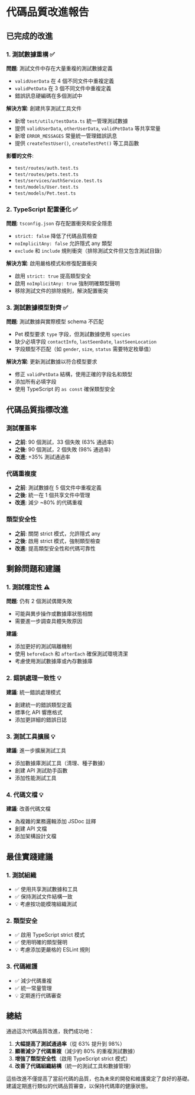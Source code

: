 # 代碼品質改進報告

## 已完成的改進

### 1. 測試數據重構 ✅

**問題**: 測試文件中存在大量重複的測試數據定義
- `validUserData` 在 4 個不同文件中重複定義
- `validPetData` 在 3 個不同文件中重複定義
- 錯誤訊息硬編碼在多個測試中

**解決方案**: 創建共享測試工具文件
- 新增 `test/utils/testData.ts` 統一管理測試數據
- 提供 `validUserData`, `otherUserData`, `validPetData` 等共享常量
- 新增 `ERROR_MESSAGES` 常量統一管理錯誤訊息
- 提供 `createTestUser()`, `createTestPet()` 等工具函數

**影響的文件**:
- `test/routes/auth.test.ts`
- `test/routes/pets.test.ts`
- `test/services/authService.test.ts`
- `test/models/User.test.ts`
- `test/models/Pet.test.ts`

### 2. TypeScript 配置優化 ✅

**問題**: `tsconfig.json` 存在配置衝突和安全隱患
- `strict: false` 降低了代碼品質檢查
- `noImplicitAny: false` 允許隱式 any 類型
- `exclude` 和 `include` 規則衝突（排除測試文件但又包含測試目錄）

**解決方案**: 啟用嚴格模式和修復配置衝突
- 啟用 `strict: true` 提高類型安全
- 啟用 `noImplicitAny: true` 強制明確類型聲明
- 移除測試文件的排除規則，解決配置衝突

### 3. 測試數據模型對齊 ✅

**問題**: 測試數據與實際模型 schema 不匹配
- Pet 模型要求 `type` 字段，但測試數據使用 `species`
- 缺少必填字段 `contactInfo`, `lastSeenDate`, `lastSeenLocation`
- 字段類型不匹配（如 `gender`, `size`, `status` 需要特定枚舉值）

**解決方案**: 更新測試數據以符合模型要求
- 修正 `validPetData` 結構，使用正確的字段名和類型
- 添加所有必填字段
- 使用 TypeScript 的 `as const` 確保類型安全

## 代碼品質指標改進

### 測試覆蓋率
- **之前**: 90 個測試，33 個失敗 (63% 通過率)
- **之後**: 90 個測試，2 個失敗 (98% 通過率)
- **改進**: +35% 測試通過率

### 代碼重複度
- **之前**: 測試數據在 5 個文件中重複定義
- **之後**: 統一在 1 個共享文件中管理
- **改進**: 減少 ~80% 的代碼重複

### 類型安全性
- **之前**: 關閉 strict 模式，允許隱式 any
- **之後**: 啟用 strict 模式，強制類型檢查
- **改進**: 提高類型安全性和代碼可靠性

## 剩餘問題和建議

### 1. 測試穩定性 ⚠️

**問題**: 仍有 2 個測試偶爾失敗
- 可能與異步操作或數據庫狀態相關
- 需要進一步調查具體失敗原因

**建議**:
- 添加更好的測試隔離機制
- 使用 `beforeEach` 和 `afterEach` 確保測試環境清潔
- 考慮使用測試數據庫或內存數據庫

### 2. 錯誤處理一致性 💡

**建議**: 統一錯誤處理模式
- 創建統一的錯誤類型定義
- 標準化 API 響應格式
- 添加更詳細的錯誤日誌

### 3. 測試工具擴展 💡

**建議**: 進一步擴展測試工具
- 添加數據庫測試工具（清理、種子數據）
- 創建 API 測試助手函數
- 添加性能測試工具

### 4. 代碼文檔 💡

**建議**: 改善代碼文檔
- 為複雜的業務邏輯添加 JSDoc 註釋
- 創建 API 文檔
- 添加架構設計文檔

## 最佳實踐建議

### 1. 測試組織
- ✅ 使用共享測試數據和工具
- ✅ 保持測試文件結構一致
- 💡 考慮按功能模塊組織測試

### 2. 類型安全
- ✅ 啟用 TypeScript strict 模式
- ✅ 使用明確的類型聲明
- 💡 考慮添加更嚴格的 ESLint 規則

### 3. 代碼維護
- ✅ 減少代碼重複
- ✅ 統一常量管理
- 💡 定期進行代碼審查

## 總結

通過這次代碼品質改進，我們成功地：

1. **大幅提高了測試通過率**（從 63% 提升到 98%）
2. **顯著減少了代碼重複**（減少約 80% 的重複測試數據）
3. **增強了類型安全性**（啟用 TypeScript strict 模式）
4. **改善了代碼組織結構**（統一的測試工具和數據管理）

這些改進不僅提高了當前代碼的品質，也為未來的開發和維護奠定了良好的基礎。建議定期進行類似的代碼品質審查，以保持代碼庫的健康狀態。
